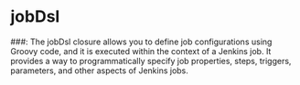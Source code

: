 # jobDsl


###: The jobDsl closure allows you to define job configurations using Groovy code, and it is executed within the context of a Jenkins job. It provides a way to programmatically specify job properties, steps, triggers, parameters, and other aspects of Jenkins jobs.
